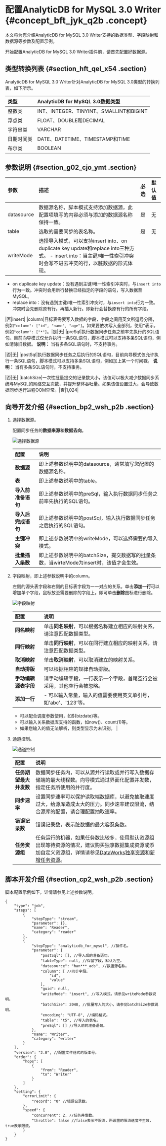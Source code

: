 # 配置AnalyticDB for MySQL 3.0 Writer {#concept_bft_jyk_q2b .concept}

本文将为您介绍AnalyticDB for MySQL 3.0 Writer支持的数据类型、字段映射和数据源等参数及配置示例。

开始配置AnalyticDB for MySQL 3.0 Writer插件前，请首先配置好数据源。

## 类型转换列表 {#section_hft_qel_x54 .section}

AnalyticDB for MySQL 3.0 Writer针对AnalyticDB for MySQL 3.0类型的转换列表，如下所示。

|类型|AnalyticDB for MySQL 3.0数据类型|
|:-|:---------------------------|
|整数类|INT、INTEGER、TINYINT、SMALLINT和BIGINT|
|浮点类|FLOAT、DOUBLE和DECIMAL|
|字符串类|VARCHAR|
|日期时间类|DATE、DATETIME、TIMESTAMP和TIME|
|布尔类|BOOLEAN|

## 参数说明 {#section_g02_cjo_ymt .section}

|参数|描述|必选|默认值|
|:-|:-|:-|:--|
|datasource|数据源名称，脚本模式支持添加数据源，此配置项填写的内容必须与添加的数据源名称保持一致。|是|无|
|table|选取的需要同步的表名称。|是|无|
|writeMode|选择导入模式，可以支持insert into、on duplicate key update和replace into三种方式。 -   insert into：当主键/唯一性索引冲突时会写不进去冲突的行，以脏数据的形式体现。
-   on duplicate key update：没有遇到主键/唯一性索引冲突时，与`insert into`行为一致。冲突时会用新行替换已经指定的字段的语句，写入数据至MySQL。
-   replace into：没有遇到主键/唯一性索引冲突时，与`insert into`行为一致。冲突时会先删除原有行，再插入新行。即新行会替换原有行的所有字段。

 |否|insert|
|column|目标表需要写入数据的字段，字段之间用英文所逗号分隔，例如`"column": ["id", "name", "age"]`。如果要依次写入全部列，使用\*表示， 例如`"column": ["*"]`。|是|无|
|preSql|执行数据同步任务之前率先执行的SQL语句。目前向导模式仅允许执行一条SQL语句，脚本模式可以支持多条SQL语句，例如清除旧数据。 **说明：** 当有多条SQL语句时，不支持事务。

 |否|无|
|postSql|执行数据同步任务之后执行的SQL语句，目前向导模式仅允许执行一条SQL语句，脚本模式可以支持多条SQL语句，例如加上某一个时间戳。 **说明：** 当有多条SQL语句时，不支持事务。

 |否|无|
|batchSize|一次性批量提交的记录数大小，该值可以极大减少数据同步系统与MySQL的网络交互次数，并提升整体吞吐量。如果该值设置过大，会导致数据同步运行进程OOM异常。|否|1,024|

## 向导开发介绍 {#section_bp2_wsh_p2b .section}

1.  选择数据源。

    配置同步任务的**数据来源**和**数据去向**。

    ![选择数据源](http://static-aliyun-doc.oss-cn-hangzhou.aliyuncs.com/assets/img/1462971/156686725557374_zh-CN.png)

    |配置|说明|
    |:-|:-|
    |**数据源**|即上述参数说明中的datasource，通常填写您配置的数据源名称。|
    |**表**|即上述参数说明中的table。|
    |**导入前准备语句**|即上述参数说明中的preSql，输入执行数据同步任务之前率先执行的SQL语句。|
    |**导入后完成语句**|即上述参数说明中的postSql，输入执行数据同步任务之后执行的SQL语句。|
    |**主键冲突**|即上述参数说明中的writeMode，可以选择需要的导入模式。|
    |**批量插入条数**|即上述参数说明中的batchSize，提交数据写的批量条数，当wirteMode为insert时，该值才会生效。|

2.  字段映射，即上述参数说明中的column。

    左侧的源头表字段和右侧的目标表字段为一一对应的关系。单击**添加一行**可以增加单个字段，鼠标放至需要删除的字段上，即可单击**删除**图标进行删除。

    ![字段映射](http://static-aliyun-doc.oss-cn-hangzhou.aliyuncs.com/assets/img/1462970/156686725557152_zh-CN.png)

    |配置|说明|
    |:-|:-|
    |**同名映射**|单击**同名映射**，可以根据名称建立相应的映射关系，请注意匹配数据类型。|
    |**同行映射**|单击**同行映射**，可以在同行建立相应的映射关系，请注意匹配数据类型。|
    |**取消映射**|单击**取消映射**，可以取消建立的映射关系。|
    |**自动排版**|可以根据相应的规律自动排版。|
    |**手动编辑源表字段**|请手动编辑字段，一行表示一个字段，首尾空行会被采用，其他空行会被忽略。|
    |**添加一行**|     -   可以输入常量，输入的值需要使用英文单引号，如'abc'、'123'等。
    -   可以配合调度参数使用，如$\{bizdate\}等。
    -   可以输入关系数据库支持的函数，如now\(\)、count\(1\)等。
    -   如果您输入的值无法解析，则类型显示为未识别。
 |

3.  通道控制。

    ![通道控制](http://static-aliyun-doc.oss-cn-hangzhou.aliyuncs.com/assets/img/16221/15668672557675_zh-CN.png)

    |配置|说明|
    |:-|:-|
    |**任务期望最大并发数**|数据同步任务内，可以从源并行读取或并行写入数据存储端的最大线程数。向导模式通过界面化配置并发数，指定任务所使用的并行度。|
    |**同步速率**|设置同步速率可以保护读取端数据库，以避免抽取速度过大，给源库造成太大的压力。同步速率建议限流，结合源库的配置，请合理配置抽取速率。|
    |**错误记录数**|错误记录数，表示脏数据的最大容忍条数。|
    |**任务资源组**|任务运行的机器，如果任务数比较多，使用默认资源组出现等待资源的情况，建议购买独享数据集成资源或添加自定义资源组，详情请参见[DataWorks独享资源](../../../../cn.zh-CN/产品定价/包年包月/DataWorks独享资源.md#)和[新增任务资源](cn.zh-CN/使用指南/数据集成/常见配置/新增任务资源.md#)。|


## 脚本开发介绍 {#section_cp2_wsh_p2b .section}

脚本配置示例如下，详情请参见上述参数说明。

``` {#codeblock_0jz_dsp_oac}
{
    "type": "job",
    "steps": [
        {
            "stepType": "stream",
            "parameter": {},
            "name": "Reader",
            "category": "reader"
        },
        {
            "stepType": "analyticdb_for_mysql", //插件名。
            "parameter": {
                "postSql": [], //导入后的准备语句。
                "tableType": null, //保留字段，默认为空。
                "datasource": "han***_ads", //数据源名称。
                "column": [ //同步字段。
                    "id",
                    "value"
                ],
                "guid": null,
                "writeMode": "insert", //写入模式，请参见writeMode参数说明。
                "batchSize": 2048, //批量写入的大小，请参见batchSize参数说明。
                "encoding": "UTF-8", //编码格式。
                "table": "t5", //写入的表名。
                "preSql": [] //导入前的准备语句。
            },
            "name": "Writer",
            "category": "writer"
        }
    ],
    "version": "2.0", //配置文件格式的版本号。
    "order": {
        "hops": [
            {
                "from": "Reader",
                "to": "Writer"
            }
        ]
    },
    "setting": {
        "errorLimit": {
            "record": "0" //错误记录数。
        },
        "speed": {
            "concurrent": 2, //任务并发数。
            "throttle": false //false表示不限流，所设置的限流速度不生效，true表示限流。
        }
    }
}
```


